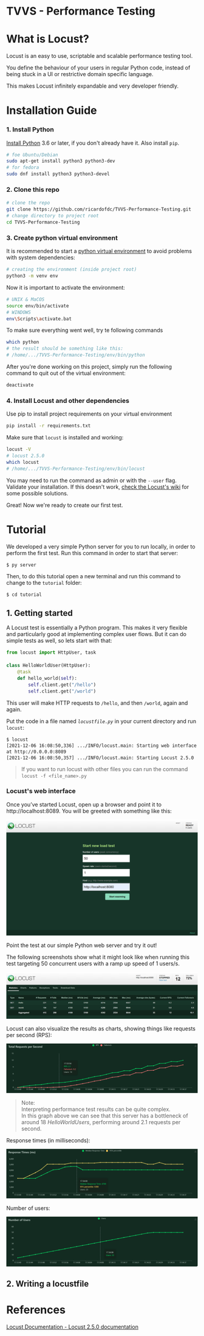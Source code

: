 # TVVS - Performance Testing

# What is Locust?

Locust is an easy to use, scriptable and scalable performance testing tool.

You define the behaviour of your users in regular Python code, instead of being stuck in a UI or restrictive domain specific language.

This makes Locust infinitely expandable and very developer friendly.

# Installation Guide

### 1. Install Python

[Install Python](https://docs.python-guide.org/starting/installation/) 3.6 or later, if you don't already have it. Also install `pip`.

```bash
# foe Ubuntu/Debian
sudo apt-get install python3 python3-dev
# for fedora
sudo dnf install python3 python3-devel
```

### 2. Clone this repo

```bash
# clone the repo
git clone https://github.com/ricardofdc/TVVS-Performance-Testing.git
# change directory to project root
cd TVVS-Performance-Testing
```

### 3. Create python virtual environment

It is recommended to start a [python virtual environment](https://docs.python.org/3/tutorial/venv.html) to avoid problems with system dependencies:

```bash
# creating the environment (inside project root)
python3 -m venv env
```

Now it is important to activate the environment:

```bash
# UNIX & MaCOS
source env/bin/activate
# WINDOWS
env\Scripts\activate.bat
```

To make sure everything went well, try te following commands

```bash
which python
# the result should be something like this:
# /home/.../TVVS-Performance-Testing/env/bin/python
```

After you're done working on this project, simply run the following command to quit out of the virtual environment:

```bash
deactivate
```

### 4. Install Locust and other dependencies

Use pip to install project requirements on your virtual environment

```bash
pip install -r requirements.txt
```

Make sure that `locust` is installed and working:

```bash
locust -V
# locust 2.5.0
which locust
# /home/.../TVVS-Performance-Testing/env/bin/locust
```

You may need to run the command as admin or with the `--user` flag.  
Validate your installation. If this doesn't work, [check the Locust's wiki](https://github.com/locustio/locust/wiki/Installation) for some possible solutions.

Great! Now we're ready to create our first test.

# Tutorial

We developed a very simple Python server for you to run locally, in order to perform the first test. Run this command in order to start that server:

```` shell
$ py server
````

Then, to do this tutorial open a new terminal and run this command to change to the `tutorial` folder:

```` shell
$ cd tutorial
````

## 1. Getting started

A Locust test is essentially a Python program. This makes it very flexible and particularly good at implementing complex user flows. But it can do simple tests as well, so lets start with that:

```` py
from locust import HttpUser, task

class HelloWorldUser(HttpUser):
    @task
    def hello_world(self):
        self.client.get("/hello")
        self.client.get("/world")
````

This user will make HTTP requests to `/hello`, and then `/world`, again and again. 

Put the code in a file named *`locustfile.py`* in your current directory and run `locust`:

```` shell
$ locust
[2021-12-06 16:08:50,336] .../INFO/locust.main: Starting web interface at http://0.0.0.0:8089
[2021-12-06 16:08:50,357] .../INFO/locust.main: Starting Locust 2.5.0
````

> If you want to run locust with other files you can run the command `locust -f <file_name>.py`

### Locust's web interface

Once you’ve started Locust, open up a browser and point it to http://localhost:8089. You will be greeted with something like this:

![Locust's web ui](img/home_page.png)

Point the test at our simple Python web server and try it out!

The following screenshots show what it might look like when running this test targeting 50 concurrent users with a ramp up speed of 1 users/s.

![Test1 statistics](img/test1_statistics.png)

Locust can also visualize the results as charts, showing things like requests per second (RPS):

![Test1 Total Requests per Second](img/test1_trps.png)
> Note:   
> Interpreting performance test results can be quite complex.  
> In this graph above we can see that this server has a bottleneck of around 18 *HelloWorldUsers*, performing around 2.1 requests per second.

Response times (in milliseconds):

![Test1 Response Times](img/test1_rt.png)

Number of users:

![Test1 Number of Users](img/test1_nou.png)

## 2. Writing a locustfile



# References

[Locust Documentation - Locust 2.5.0 documentation](https://docs.locust.io/en/stable/index.html)
